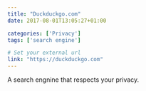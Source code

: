 ```yaml
---
title: "Duckduckgo.com"
date: 2017-08-01T13:05:27+01:00

categories: ['Privacy']
tags: ['search engine']

# Set your external url
link: "https://duckduckgo.com"
---
```

A search engnine that respects your privacy.
